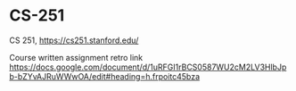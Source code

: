 # CS-251
CS 251,  https://cs251.stanford.edu/

Course written assignment retro link
https://docs.google.com/document/d/1uRFGI1rBCS0587WU2cM2LV3HlbJpb-bZYvAJRuWWwOA/edit#heading=h.frpoitc45bza